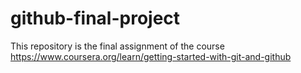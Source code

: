 # github-final-project
This repository is the final assignment of the course https://www.coursera.org/learn/getting-started-with-git-and-github 
